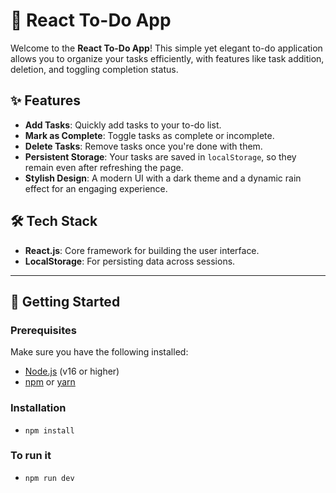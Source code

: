 # 📝 React To-Do App

Welcome to the **React To-Do App**! This simple yet elegant to-do application allows you to organize your tasks efficiently, with features like task addition, deletion, and toggling completion status. 

## ✨ Features
- **Add Tasks**: Quickly add tasks to your to-do list.
- **Mark as Complete**: Toggle tasks as complete or incomplete.
- **Delete Tasks**: Remove tasks once you're done with them.
- **Persistent Storage**: Your tasks are saved in `localStorage`, so they remain even after refreshing the page.
- **Stylish Design**: A modern UI with a dark theme and a dynamic rain effect for an engaging experience.

## 🛠️ Tech Stack
- **React.js**: Core framework for building the user interface.
- **LocalStorage**: For persisting data across sessions.

---

## 🚀 Getting Started

### Prerequisites
Make sure you have the following installed:
- [Node.js](https://nodejs.org) (v16 or higher)
- [npm](https://www.npmjs.com/) or [yarn](https://yarnpkg.com/)

### Installation

- ``` npm install ```

### To run it 

- ``` npm run dev ```
